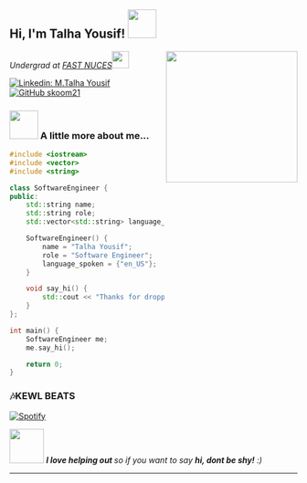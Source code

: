 <h2> Hi, I'm Talha Yousif! <img src="https://media.giphy.com/media/mGcNjsfWAjY5AEZNw6/giphy.gif" width="50"></h2>
<img align='right' src="https://media.giphy.com/media/px2ecwpjYd6fe/giphy.gif" width="230">
<p><em>Undergrad at <a href="http://khi.nu.edu.pk/">FAST NUCES</a><img src="https://media.giphy.com/media/hNDFYn9vBLncN06Wt2/giphy.gif" width="30"></br>
</em></p>

[![Linkedin: M.Talha Yousif](https://img.shields.io/badge/-TalhaYousif-blue?style=flat-square&logo=Linkedin&logoColor=white&link=https://www.linkedin.com/in/muhammad-talha-yousif/)](https://www.linkedin.com/in/muhammad-talha-yousif/)
[![GitHub skoom21](https://img.shields.io/github/followers/skoom21?label=follow&style=social)](https://github.com/skoom21)


### <img src="https://media.giphy.com/media/VgCDAzcKvsR6OM0uWg/giphy.gif" width="50"> A little more about me...  

```cpp
#include <iostream>
#include <vector>
#include <string>

class SoftwareEngineer {
public:
    std::string name;
    std::string role;
    std::vector<std::string> language_spoken;

    SoftwareEngineer() {
        name = "Talha Yousif";
        role = "Software Engineer";
        language_spoken = {"en_US"};
    }

    void say_hi() {
        std::cout << "Thanks for dropping by, hope you find some of my work interesting." << std::endl;
    }
};

int main() {
    SoftwareEngineer me;
    me.say_hi();

    return 0;
}

```

### 🎶KEWL BEATS
[![Spotify](https://novatorem.bgstatic.vercel.app/api/spotify)](https://open.spotify.com/artist/3Rq3YOF9YG9YfCWD4D56RZ)


<img src="https://media.giphy.com/media/PAkrtJgGaygxbXcV9r/giphy.gif" width="60"> <em><b>I love helping out </b> so if you want to say <b>hi, dont be shy!</b> :)</em>

---
